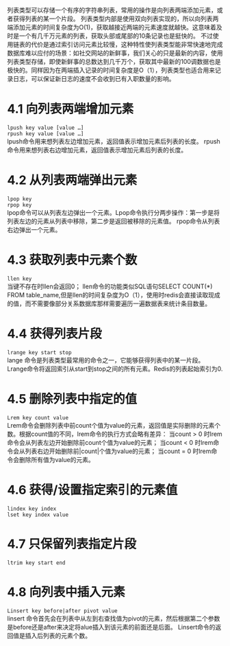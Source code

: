 列表类型可以存储一个有序的字符串列表，常用的操作是向列表两端添加元素，或者获得列表的某一个片段。
列表类型内部是使用双向列表实现的，所以向列表两端添加元素的时间复杂度为O(1)，获取越接近两端的元素速度就越快。这意味着及时是一个有几千万元素的列表，获取头部或尾部的10条记录也是挺快的。
不过使用链表的代价是通过索引访问元素比较慢，这种特性使列表类型能非常快速地完成数据库难以应付的场景：如社交网站的新鲜事，我们关心的只是最新的内容，使用列表类型存储，即使新鲜事的总数达到几千万个，获取其中最新的100调数据也是极快的。同样因为在两端插入记录的时间复杂度是O（1），列表类型也适合用来记录日志，可以保证新日志的速度不会收到已有入职数量的影响。
# 4.1 向列表两端增加元素
`lpush key value [value …]`<br/>
`rpush key value [value …]`<br/>
lpush命令用来想列表左边增加元素，返回值表示增加元素后列表的长度。
rpush命令用来想列表右边增加元素，返回值表示增加元素后列表的长度。
# 4.2 从列表两端弹出元素
`lpop key `<br/>
`rpop key`<br/>
lpop命令可以从列表左边弹出一个元素。Lpop命令执行分两步操作：第一步是将列表左边的元素从列表中移除，第二步是返回被移除的元素值。
rpop命令从列表右边弹出一个元素。
# 4.3 获取列表中元素个数
`llen key`<br/>
当键不存在时llen会返回0；
llen命令的功能类似SQL语句SELECT COUNT(*) FROM table_name,但是llen的时间复杂度为O（1），使用时redis会直接读取现成的值，而不需要像部分关系数据库那样需要遍历一遍数据表来统计条目数量。
# 4.4 获得列表片段
`lrange key start stop`<br/>
lange 命令是列表类型最常用的命令之一，它能够获得列表中的某一片段。Lrange命令将返回索引从start到stop之间的所有元素。Redis的列表起始索引为0.
# 4.5 删除列表中指定的值
`Lrem key count value`<br/>
Lrem命令会删除列表中前count个值为value的元素，返回值是实际删除的元素个数。根据count值的不同，lrem命令的执行方式会略有差异：
	当count > 0 时lrem命令会从列表左边开始删除前count个值为value的元素；
	当count < 0 时lrem命令会从列表右边开始删除前|count|个值为value的元素；
	当count = 0 时lrem命令会删除所有值为value的元素。
# 4.6 获得/设置指定索引的元素值
`lindex key index`<br/>
`lset key index value`<br/>
# 4.7 只保留列表指定片段
`ltrim key start end`<br/> 
# 4.8 向列表中插入元素
`Linsert key before|after pivot value`<br/>
linsert 命令首先会在列表中从左到右查找值为pivot的元素，然后根据第二个参数是before还是after来决定将alue插入到该元素的前面还是后面。
	Linsert命令的返回值是插入后列表的元素个数。
